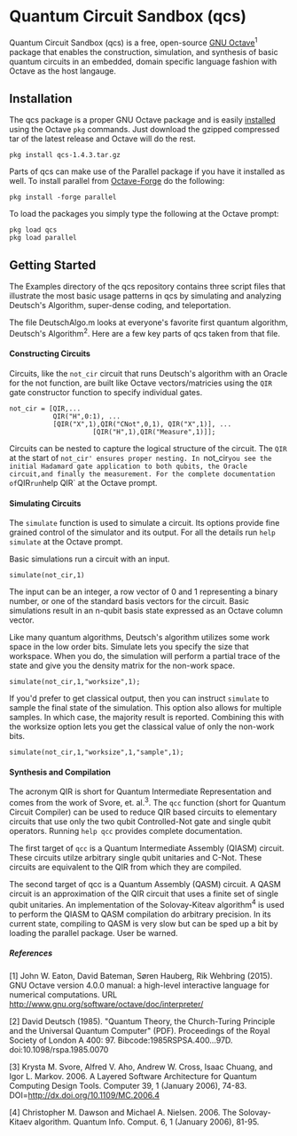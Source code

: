 # Quantum Circuit Sandbox (qcs)

Quantum Circuit Sandbox (qcs) is a free, open-source [GNU Octave](https://www.gnu.org/software/octave/)<sup>1</sup> package that enables the construction, simulation, and synthesis of basic quantum circuits in an embedded, domain specific language fashion with Octave as the host langauge.

## Installation

The qcs package is a proper GNU Octave package and is easily [installed](https://www.gnu.org/software/octave/doc/interpreter/Installing-and-Removing-Packages.html) using the Octave `pkg` commands. Just download the gzipped compressed tar of the latest release
and Octave will do the rest.

```
pkg install qcs-1.4.3.tar.gz
```

Parts of qcs can make use of the Parallel package if you have it installed
as well.  To install parallel from [Octave-Forge](http://octave.sourceforge.net/) do the following:

```
pkg install -forge parallel
```

To load the packages you simply type the following at the Octave prompt:

```
pkg load qcs
pkg load parallel
```

## Getting Started

The Examples directory of the qcs repository contains three script files that
illustrate the most basic usage patterns in qcs by simulating and analyzing
Deutsch's Algorithm, super-dense coding, and teleportation.


The file DeutschAlgo.m looks at everyone's favorite first quantum algorithm, Deutsch's Algorithm<sup>2</sup>.  Here are a few key parts of qcs taken from that file.

#### Constructing Circuits

Circuits, like the `not_cir` circuit that runs Deutsch's algorithm
with an Oracle for the not function, are built like Octave vectors/matricies
using the `QIR` gate constructor function to specify individual gates.

```
not_cir = [QIR,...
           QIR("H",0:1), ...
           [QIR("X",1),QIR("CNot",0,1), QIR("X",1)], ...
					 [QIR("H",1),QIR("Measure",1)]];
```

Circuits can be nested to capture the logical structure of the circuit. The `QIR` at the start of `not_cir' ensures proper nesting. In `not_cir` you see the initial Hadamard gate application to both qubits, the Oracle circuit,and finally the measurement. For the complete documentation of `QIR` run `help QIR` at the Octave prompt.

#### Simulating Circuits

The `simulate` function is used to simulate a circuit. Its options provide fine grained control of the simulator and its output. For all the details run `help simulate` at the Octave prompt.

Basic simulations run a circuit with an input.
```
simulate(not_cir,1)
```
The input can be an integer, a row vector of 0 and 1 representing a binary
number, or one of the standard basis vectors for the circuit. Basic simulations
result in an n-qubit basis state expressed as an Octave column vector.

Like many quantum algorithms, Deutsch's algorithm utilizes some work space in the low order bits. Simulate lets you specify the size that workspace. When you do, the simulation will perform a partial trace of the state and give you the density matrix for the non-work space.

```
simulate(not_cir,1,"worksize",1);
```

If you'd prefer to get classical output, then you can instruct `simulate` to sample the final state of the simulation. This option also allows for multiple samples. In which case, the majority result is reported. Combining this with the worksize option lets you get the classical value of only the non-work bits.

```
simulate(not_cir,1,"worksize",1,"sample",1);
```

#### Synthesis and Compilation

The acronym QIR is short for Quantum Intermediate Representation and comes from the work of Svore, et. al.<sup>3</sup>. The `qcc` function (short for Quantum Circuit Compiler) can be used to reduce QIR based circuits to elementary circuits that use only the two qubit Controlled-Not gate and single qubit operators. Running `help qcc` provides complete documentation.

The first target of `qcc` is a Quantum Intermediate Assembly (QIASM) circuit. These circuits utilze arbitrary single qubit unitaries and C-Not. These circuits are equivalent to the QIR from which they are compiled.

The second target of qcc is a Quantum Assembly (QASM) circuit. A QASM circuit is an approximation of the QIR circuit that uses a finite set of single qubit unitaries. An implementation of the Solovay-Kiteav algorithm<sup>4</sup> is used to perform the QIASM to QASM compilation do arbitrary precision. In its current state, compiling to QASM is very slow but can be sped up a bit by loading the parallel package. User be warned.

##### References

[1] John W. Eaton, David Bateman, Søren Hauberg, Rik Wehbring (2015).
    GNU Octave version 4.0.0 manual: a high-level interactive language for
    numerical computations.
    URL http://www.gnu.org/software/octave/doc/interpreter/

[2]  David Deutsch (1985). "Quantum Theory, the Church-Turing Principle and the Universal Quantum Computer" (PDF). Proceedings of the Royal Society of London A 400: 97. Bibcode:1985RSPSA.400...97D. doi:10.1098/rspa.1985.0070

[3] Krysta M. Svore, Alfred V. Aho, Andrew W. Cross, Isaac Chuang, and Igor L. Markov. 2006. A Layered Software Architecture for Quantum Computing Design Tools. Computer 39, 1 (January 2006), 74-83. DOI=http://dx.doi.org/10.1109/MC.2006.4

[4] Christopher M. Dawson and Michael A. Nielsen. 2006. The Solovay-Kitaev algorithm. Quantum Info. Comput. 6, 1 (January 2006), 81-95.
